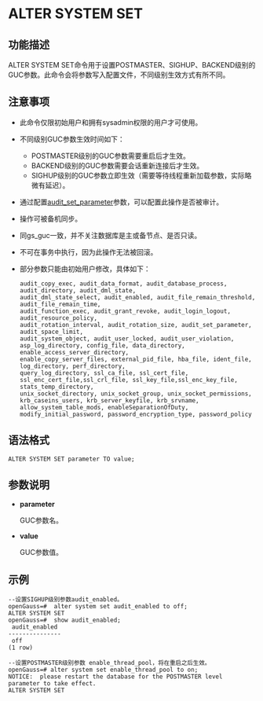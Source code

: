 # ALTER SYSTEM SET

## 功能描述

ALTER SYSTEM SET命令用于设置POSTMASTER、SIGHUP、BACKEND级别的GUC参数。此命令会将参数写入配置文件，不同级别生效方式有所不同。

## 注意事项

- 此命令仅限初始用户和拥有sysadmin权限的用户才可使用。
- 不同级别GUC参数生效时间如下：

  - POSTMASTER级别的GUC参数需要重启后才生效。
  - BACKEND级别的GUC参数需要会话重新连接后才生效。
  - SIGHUP级别的GUC参数立即生效（需要等待线程重新加载参数，实际略微有延迟）。
- 通过配置[audit\_set\_parameter](../DatabaseReference/操作审计.md#zh-cn_topic_0283136929_zh-cn_topic_0237124747_zh-cn_topic_0059777487_sc59738d0efe94f909306fde1f3d04f1e)参数，可以配置此操作是否被审计。
- 操作可被备机同步。
- 同gs\_guc一致，并不关注数据库是主或备节点、是否只读。
- 不可在事务中执行，因为此操作无法被回滚。
- 部分参数只能由初始用户修改，具体如下：

  ```
  audit_copy_exec, audit_data_format, audit_database_process, audit_directory, audit_dml_state,
  audit_dml_state_select, audit_enabled, audit_file_remain_threshold, audit_file_remain_time,
  audit_function_exec, audit_grant_revoke, audit_login_logout, audit_resource_policy,
  audit_rotation_interval, audit_rotation_size, audit_set_parameter, audit_space_limit,
  audit_system_object, audit_user_locked, audit_user_violation,
  asp_log_directory, config_file, data_directory, enable_access_server_directory,
  enable_copy_server_files, external_pid_file, hba_file, ident_file, log_directory, perf_directory,
  query_log_directory, ssl_ca_file, ssl_cert_file, ssl_enc_cert_file,ssl_crl_file, ssl_key_file,ssl_enc_key_file, stats_temp_directory,
  unix_socket_directory, unix_socket_group, unix_socket_permissions,
  krb_caseins_users, krb_server_keyfile, krb_srvname, allow_system_table_mods, enableSeparationOfDuty,
  modify_initial_password, password_encryption_type, password_policy
  ```

## 语法格式

```
ALTER SYSTEM SET parameter TO value;
```

## 参数说明

- **parameter**

  GUC参数名。
- **value**

  GUC参数值。

## 示例

```
--设置SIGHUP级别参数audit_enabled。
openGauss=#  alter system set audit_enabled to off;
ALTER SYSTEM SET
openGauss=#  show audit_enabled;
 audit_enabled
---------------
 off
(1 row)

--设置POSTMASTER级别参数 enable_thread_pool，将在重启之后生效。
openGauss=# alter system set enable_thread_pool to on;
NOTICE:  please restart the database for the POSTMASTER level parameter to take effect.
ALTER SYSTEM SET
```
